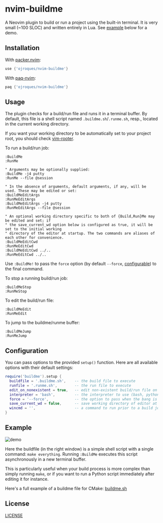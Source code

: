 # nvim-buildme

A Neovim plugin to build or run a project using the built-in terminal. It is
very small (~100 SLOC) and written entirely in Lua. See [example](#example)
below for a demo.

## Installation
With [packer.nvim](https://github.com/wbthomason/packer.nvim):
```lua
use {'ojroques/nvim-buildme'}
```

With [paq-nvim](https://github.com/savq/paq-nvim):
```lua
paq {'ojroques/nvim-buildme'}
```

## Usage
The plugin checks for a build/run file and runs it in a terminal buffer. By default,
this file is a shell script named `.buildme.sh`/`.runme.sh`, resp., located in the current
working directory.

If you want your working directory to be automatically set to your project root,
you should check [vim-rooter](https://github.com/airblade/vim-rooter).

To run a build/run job:
```vim
:BuildMe
:RunMe

" Arguments may be optionally supplied:
:BuildMe -j4 putty
:RunMe --file @session

" In the absence of arguments, default arguments, if any, will be used. These may be edited or set:
:BuildMeEditArgs
:RunMeEditArgs
:BuildMeEditArgs -j4 putty
:RunMeEditArgs --file @session

" An optional working directory specific to both of {Build,Run}Me may be edited and set; if
" the save_current_wd option below is configured as true, it will be set to the initial working
" directory of the editor at startup. The two commands are aliases of each other for convenience.
:BuildMeEditCwd
:RunMeEditCwd
:BuildMeEditCwd ../..
:RunMeEditCwd ../..
```
Use `:BuildMe!` to pass the `force` option (by default `--force`,
[configurable](#configuration)) to the final command.

To stop a running build/run job:
```vim
:BuildMeStop
:RunMeStop
```

To edit the build/run file:
```vim
:BuildMeEdit
:RunMeEdit
```

To jump to the buildme/runme buffer:
```vim
:BuildMeJump
:RunMeJump
```

## Configuration
You can pass options to the provided `setup()` function. Here are all available
options with their default settings:
```lua
require('buildme').setup {
  buildfile = '.buildme.sh',    -- the build file to execute
  runfile = '.runme.sh',        -- the run file to execute
  edit_on_nonexistent = true,   -- edit non-existent build/run file on build/run
  interpreter = 'bash',         -- the interpreter to use (bash, python, ...)
  force = '--force',            -- the option to pass when the bang is used
  save_current_wd = false,      -- save working directory of editor at startup; used to look for {build,run}file
  wincmd = '',                  -- a command to run prior to a build job (split, vsplit, ...)
}
```

## Example
![demo](https://user-images.githubusercontent.com/23409060/188605771-4d90a9af-a11b-4e85-8cc5-325c2dbbfac6.gif)

Here the buildfile (in the right window) is a simple shell script with a single
command: `make everything`. Running `:BuildMe` executes this script
asynchronously in a new terminal buffer.

This is particularly useful when your build process is more complex than simply
running `make`, or if you want to run a Python script immediately after editing
it for instance.

Here's a full example of a buildme file for CMake:
[buildme.sh](https://gist.github.com/ojroques/9824c85cfd1eabafb3c0be5530c35b5a)

## License
[LICENSE](./LICENSE)
